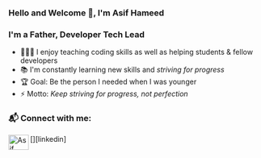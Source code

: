 ### Hello and Welcome 👋, I'm Asif Hameed

### I'm a Father, Developer Tech Lead
- 👨🏽‍🎓 I enjoy teaching coding skills as well as helping students & fellow developers
- 📚 I'm constantly learning new skills and _striving for progress_
- 🏆 Goal: Be the person I needed when I was younger
- ⚡ Motto: _Keep striving for progress, not perfection_


### 📬 Connect with me:
[<img align="left" src="https://raw.githubusercontent.com/rahuldkjain/github-profile-readme-generator/master/src/images/icons/Social/linked-in-alt.svg" alt="Asif Hameed | LinkedIn" height="30" width="40" />][linkedin]

<br />
<br />
